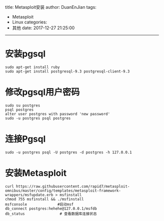 title: Metasploit安装
author: DuanEnJian
tags:
  - Metasploit
  - Linux
categories:
  - 其他
date: 2017-12-27 21:25:00
---
# 安装pgsql
```
sudo apt-get install ruby
sudo apt-get install postgresql-9.3 postgresql-client-9.3
```

<!-- more -->
# 修改pgsql用户密码
```
sudo su postgres  
psql postgres  
alter user postgres with password 'new password'  
sudo -u postgres psql postgres
```

# 连接Pgsql
```
sudo -u postgres psql -U postgres -d postgres -h 127.0.0.1
```
# 安装Metasploit
```
curl https://raw.githubusercontent.com/rapid7/metasploit-omnibus/master/config/templates/metasploit-framework-wrappers/msfupdate.erb > msfinstall
chmod 755 msfinstall && ./msfinstall
msfconsole              #启动msf
db_connect postgres:hehehe@127.0.0.1/msfdb
db_status                # 查看数据库连接状态
```